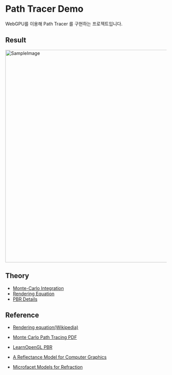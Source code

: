 # Path Tracer Demo

WebGPU를 이용해 Path Tracer 를 구현하는 프로젝트입니다.

## Result

<img width="886" height="664" alt="SampleImage" src="https://github.com/user-attachments/assets/dbdbdddb-4c9e-4fb0-9d9d-2774a578a7e9" />

## Theory

+ [Monte-Carlo Integration](./readables/MonteCarloIntegration.md)
+ [Rendering Equation](./readables/RenderingEquation.md)
+ [PBR Details](./readables/PBRDetails.md)

## Reference

+ [Rendering equation(Wikipedia)](https://en.wikipedia.org/wiki/Rendering_equation)
+ [Monte Carlo Path Tracing PDF](https://graphics.stanford.edu/courses/cs348b-01/course29.hanrahan.pdf)
+ [LearnOpenGL PBR](https://learnopengl.com/PBR/Theory)

+ [A Reflectance Model for Computer Graphics](https://graphics.pixar.com/library/ReflectanceModel/paper.pdf)
+ [Microfacet Models for Refraction](https://www.graphics.cornell.edu/~bjw/microfacetbsdf.pdf)